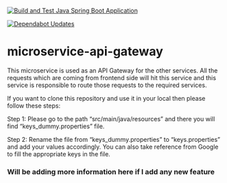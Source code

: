 [![Build and Test Java Spring Boot Application](https://github.com/Xaptured/microservice-api-gateway/actions/workflows/build-and-test.yml/badge.svg)](https://github.com/Xaptured/microservice-api-gateway/actions/workflows/build-and-test.yml)

[![Dependabot Updates](https://github.com/Xaptured/microservice-api-gateway/actions/workflows/dependabot/dependabot-updates/badge.svg)](https://github.com/Xaptured/microservice-api-gateway/actions/workflows/dependabot/dependabot-updates)

# microservice-api-gateway

This microservice is used as an API Gateway for the other services. All the requests which are coming from frontend side will hit this service and this service is responsible to route those requests to the required services. 

 

If you want to clone this repository and use it in your local then please follow these steps: 

 

Step 1: Please go to the path “src/main/java/resources” and there you will find “keys_dummy.properties” file. 

 

Step 2: Rename the file from “keys_dummy.properties” to “keys.properties” and add your values accordingly. You can also take reference from Google to fill the appropriate keys in the file. 


### Will be adding more information here if I add any new feature 
